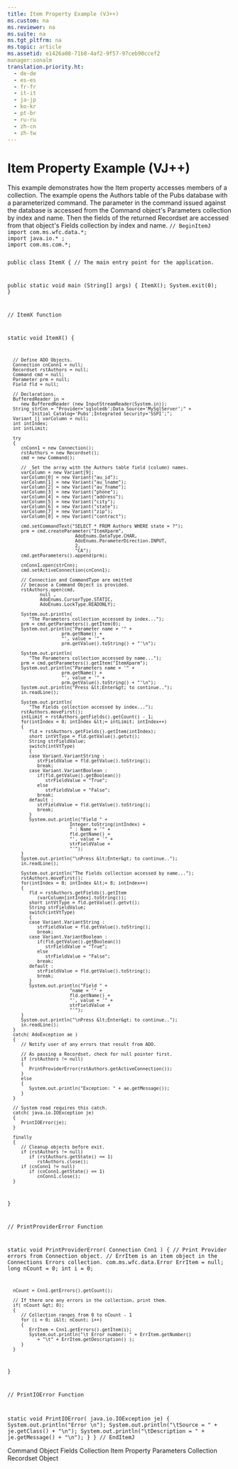 ```yaml
---
title: Item Property Example (VJ++)
ms.custom: na
ms.reviewer: na
ms.suite: na
ms.tgt_pltfrm: na
ms.topic: article
ms.assetid: e1426a08-71b8-4af2-9f57-97ceb90ccef2
manager:sonalm
translation.priority.ht: 
  - de-de
  - es-es
  - fr-fr
  - it-it
  - ja-jp
  - ko-kr
  - pt-br
  - ru-ru
  - zh-cn
  - zh-tw
---
```

# Item Property Example (VJ++)
<?xml version="1.0" encoding="utf-8"?>
<developerReferenceWithoutSyntaxDocument xmlns="http://ddue.schemas.microsoft.com/authoring/2003/5" xmlns:xlink="http://www.w3.org/1999/xlink" xmlns:xsi="http://www.w3.org/2001/XMLSchema-instance" xsi:schemaLocation="http://ddue.schemas.microsoft.com/authoring/2003/5 http://dduestorage.blob.core.windows.net/ddueschema/developer.xsd">
  <introduction>
    <para>This example demonstrates how the <legacyLink xlink:href="e11484bb-c5c7-42d8-9bb8-21572125d727">Item</legacyLink> property accesses members of a collection. The example opens the <legacyBold><legacyItalic>Authors</legacyItalic></legacyBold> table of the <legacyBold><legacyItalic>Pubs</legacyItalic></legacyBold> database with a parameterized command.</para>
    <para>The parameter in the command issued against the database is accessed from the <legacyLink xlink:href="a02c22fb-542d-465e-a629-30fd59dcbebf">Command</legacyLink> object's <legacyLink xlink:href="497cae10-3913-422a-9753-dcbb0a639b1b">Parameters</legacyLink> collection by index and name. Then the fields of the returned <legacyLink xlink:href="ede1415f-c3df-4cc5-a05b-2576b2b84b60">Recordset</legacyLink> are accessed from that object's <legacyLink xlink:href="7c371474-b88f-4730-afa5-44163a0488d5">Fields</legacyLink> collection by index and name.</para>
    <code>// BeginItemJ
import com.ms.wfc.data.*;
import java.io.* ;
import com.ms.com.*;

public class ItemX
{
   // The main entry point for the application.

   public static void main (String[] args)
   {
      ItemX();
      System.exit(0);
   }

   // ItemX  function

   static void ItemX()
   {

      // Define ADO Objects.
      Connection cnConn1 = null;
      Recordset rstAuthors = null;
      Command cmd = null;
      Parameter prm = null;
      Field fld = null;

      // Declarations.
      BufferedReader in = 
         new BufferedReader (new InputStreamReader(System.in));
      String strCnn = "Provider='sqloledb';Data Source='MySqlServer';" +
            "Initial Catalog='Pubs';Integrated Security='SSPI';";
      Variant [] varColumn = null;
      int intIndex;
      int intLimit;

      try
      {
         cnConn1 = new Connection();
         rstAuthors = new Recordset();
         cmd = new Command();

         //  Set the array with the Authors table field (column) names.
         varColumn = new Variant[9];
         varColumn[0] = new Variant("au_id");
         varColumn[1] = new Variant("au_lname");
         varColumn[2] = new Variant("au_fname");
         varColumn[3] = new Variant("phone");
         varColumn[4] = new Variant("address");
         varColumn[5] = new Variant("city");
         varColumn[6] = new Variant("state");
         varColumn[7] = new Variant("zip");
         varColumn[8] = new Variant("contract");

         cmd.setCommandText("SELECT * FROM Authors WHERE state = ?");
         prm = cmd.createParameter("ItemXparm",
                             AdoEnums.DataType.CHAR,
                             AdoEnums.ParameterDirection.INPUT,
                             2,
                             "CA");
         cmd.getParameters().append(prm);

         cnConn1.open(strCnn);
         cmd.setActiveConnection(cnConn1);

         // Connection and CommandType are omitted
         // because a Command Object is provided.
         rstAuthors.open(cmd,
                null ,
                AdoEnums.CursorType.STATIC,
                AdoEnums.LockType.READONLY);

         System.out.println(
            "The Parameters collection accessed by index...");
         prm = cmd.getParameters().getItem(0);
         System.out.println("Parameter name = '" +
                        prm.getName() +
                        "', value = '" +
                        prm.getValue().toString() + "'\n");

         System.out.println(
            "The Parameters collection accessed by name...");
         prm = cmd.getParameters().getItem("ItemXparm");
         System.out.println("Parameters name = '" +
                        prm.getName() +
                        "', value = '" +
                        prm.getValue().toString() + "'\n");
         System.out.println("Press &lt;Enter&gt; to continue..");
         in.readLine();

         System.out.println(
            "The Fields collection accessed by index...");
         rstAuthors.moveFirst();
         intLimit = rstAuthors.getFields().getCount() - 1;
         for(intIndex = 0; intIndex &lt;= intLimit; intIndex++)
         {
            fld = rstAuthors.getFields().getItem(intIndex);
            short intVtType = fld.getValue().getvt();
            String strFieldValue;
            switch(intVtType)
            {
            case Variant.VariantString :
               strFieldValue = fld.getValue().toString();
               break;
            case Variant.VariantBoolean :
               if(fld.getValue().getBoolean())
                  strFieldValue = "True";
               else
                  strFieldValue = "False";
               break;
            default :
               strFieldValue = fld.getValue().toString();
               break;
            }
            System.out.println("Field " +
                           Integer.toString(intIndex) +
                           " : Name = '" +
                           fld.getName() +
                           "', value = '" +
                           strFieldValue +
                           "'");
         }
         System.out.println("\nPress &lt;Enter&gt; to continue..");
         in.readLine();

         System.out.println("The Fields collection accessed by name...");
         rstAuthors.moveFirst();
         for(intIndex = 0; intIndex &lt;= 8; intIndex++)
         {
            fld = rstAuthors.getFields().getItem
               (varColumn[intIndex].toString());
            short intVtType = fld.getValue().getvt();
            String strFieldValue;
            switch(intVtType)
            {
            case Variant.VariantString :
               strFieldValue = fld.getValue().toString();
               break;
            case Variant.VariantBoolean :
               if(fld.getValue().getBoolean())
                  strFieldValue = "True";
               else
                  strFieldValue = "False";
               break;
            default :
               strFieldValue = fld.getValue().toString();
               break;
            }
            System.out.println("Field " +
                           "name = '" +
                           fld.getName() +
                           "', value = '" +
                           strFieldValue +
                           "'");
         }
         System.out.println("\nPress &lt;Enter&gt; to continue..");
         in.readLine();
      }
      catch( AdoException ae )
      {
         // Notify user of any errors that result from ADO.

         // As passing a Recordset, check for null pointer first.
         if (rstAuthors != null)
         {
            PrintProviderError(rstAuthors.getActiveConnection());
         }
         else
         {
            System.out.println("Exception: " + ae.getMessage());
         }
      }

      // System read requires this catch.
      catch( java.io.IOException je)
      {
         PrintIOError(je);
      }   
      
      finally
      {
         // Cleanup objects before exit.   
         if (rstAuthors != null)
            if (rstAuthors.getState() == 1)
               rstAuthors.close();  
         if (cnConn1 != null)
            if (cnConn1.getState() == 1)
               cnConn1.close();
      }
   }

   // PrintProviderError Function

   static void PrintProviderError( Connection Cnn1 )
   {
      // Print Provider errors from Connection object.
      // ErrItem is an item object in the Connections Errors collection.
      com.ms.wfc.data.Error  ErrItem = null;
      long nCount = 0;
      int  i      = 0;

      nCount = Cnn1.getErrors().getCount();

      // If there are any errors in the collection, print them.
      if( nCount &gt; 0);
      {
         // Collection ranges from 0 to nCount - 1
         for (i = 0; i&lt; nCount; i++)
         {
            ErrItem = Cnn1.getErrors().getItem(i);
            System.out.println("\t Error number: " + ErrItem.getNumber()
               + "\t" + ErrItem.getDescription() );
         }
      }

   }

   // PrintIOError Function

   static void PrintIOError( java.io.IOException je)
   {
      System.out.println("Error \n");
      System.out.println("\tSource = " + je.getClass() + "\n");
      System.out.println("\tDescription = " + je.getMessage() + "\n");
   }
}
// EndItemJ
</code>
  </introduction>
  <relatedTopics>
<link xlink:href="a02c22fb-542d-465e-a629-30fd59dcbebf">Command Object</link>
<link xlink:href="7c371474-b88f-4730-afa5-44163a0488d5">Fields Collection</link>
<link xlink:href="e11484bb-c5c7-42d8-9bb8-21572125d727">Item Property</link>
<link xlink:href="497cae10-3913-422a-9753-dcbb0a639b1b">Parameters Collection</link>
<link xlink:href="ede1415f-c3df-4cc5-a05b-2576b2b84b60">Recordset Object</link>
</relatedTopics>
</developerReferenceWithoutSyntaxDocument>